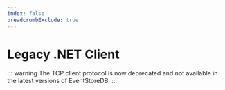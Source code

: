 ```yaml
---
index: false
breadcrumbExclude: true
---
```


# Legacy .NET Client

::: warning
The TCP client protocol is now deprecated and not available in the latest versions of EventStoreDB.
:::

<Catalog/>
